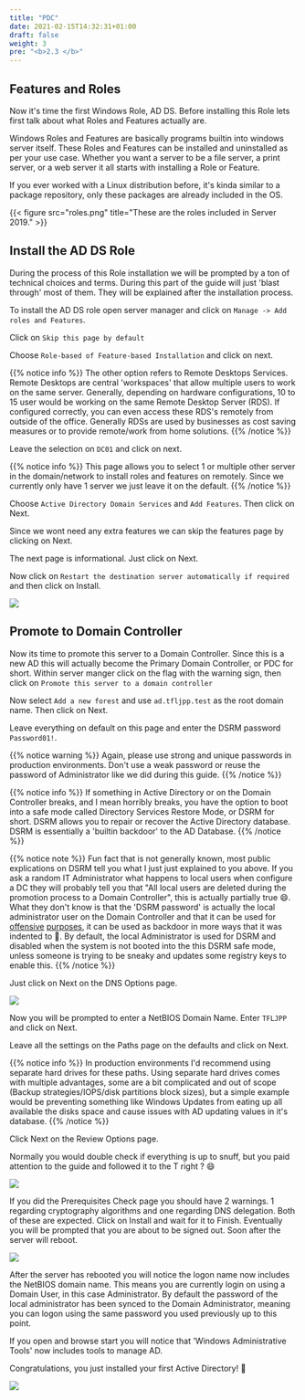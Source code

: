 ```yaml
---
title: "PDC"
date: 2021-02-15T14:32:31+01:00
draft: false
weight: 3
pre: "<b>2.3 </b>"
---
```


## Features and Roles

Now it's time the first Windows Role, AD DS. Before installing this Role lets first talk about what Roles and Features actually are.

Windows Roles and Features are basically programs builtin into windows server itself. These Roles and Features can be installed and uninstalled as per your use case. Whether you want a server to be a file server, a print server, or a web server it all starts with installing a Role or Feature.

If you ever worked with a Linux distribution before, it's kinda similar to a package repository, only these packages are already included in the OS.

{{< figure src="roles.png" title="These are the roles included in Server 2019." >}}

## Install the AD DS Role

During the process of this Role installation we will be prompted by a ton of technical choices and terms. During this part of the guide will just 'blast through' most of them. They will be explained after the installation process.

To install the AD DS role open server manager and click on `Manage -> Add roles and Features`.

Click on `Skip this page by default`

Choose `Role-based of Feature-based Installation` and click on next.

{{% notice info %}}
The other option refers to Remote Desktops Services. Remote Desktops are central 'workspaces' that allow multiple users to work on the same server. Generally, depending on hardware configurations, 10 to 15 user would be working on the same Remote Desktop Server (RDS). If configured correctly, you can even access these RDS's remotely from outside of the office. Generally RDSs are used by businesses as cost saving measures or to provide remote/work from home solutions.
{{% /notice %}}

Leave the selection on `DC01` and click on next.

{{% notice info %}}
This page allows you to select 1 or multiple other server in the domain/network to install roles and features on remotely. Since we currently only have 1 server we just leave it on the default.
{{% /notice %}}

Choose `Active Directory Domain Services` and `Add Features`. Then click on Next.

Since we wont need any extra features we can skip the features page by clicking on Next.

The next page is informational. Just click on Next.

Now click on `Restart the destination server automatically if required` and then click on Install.

![](install_adds_role.gif)

## Promote to Domain Controller

Now its time to promote this server to a Domain Controller. Since this is a new AD this will actually become the Primary Domain Controller, or PDC for short. Within server manger click on the flag with the warning sign, then click on `Promote this server to a domain controller`

Now select `Add a new forest` and use `ad.tfljpp.test` as the root domain name. Then click on Next.

Leave everything on default on this page and enter the DSRM password `Password01!`.

{{% notice warning %}}
Again, please use strong and unique passwords in production environments. Don't use a weak password or reuse the password of Administrator like we did during this guide.
{{% /notice %}}

{{% notice info %}}
If something in Active Directory or on the Domain Controller breaks, and I mean horribly breaks, you have the option to boot into a safe mode called Directory Services Restore Mode, or DSRM for short. DSRM allows you to repair or recover the Active Directory database. DSRM is essentially a 'builtin backdoor' to the AD Database.
{{% /notice %}}

{{% notice note %}}
Fun fact that is not generally known, most public explications on DSRM tell you what I just just explained to you above. If you ask a random IT Administrator what happens to local users when configure a DC they will probably tell you that "All local users are deleted during the promotion process to a Domain Controller", this is actually partially true 😄. What they don't know is that the 'DSRM password' is actually the local administrator user on the Domain Controller and that it can be used for [offensive](https://adsecurity.org/?p=1714) [purposes](https://adsecurity.org/?p=1785), it can be used as backdoor in more ways that it was indented to 👺. By default, the local Administrator is used for DSRM and disabled when the system is not booted into the this DSRM safe mode, unless someone is trying to be sneaky and updates some registry keys to enable this. 
{{% /notice %}}

Just click on Next on the DNS Options page.

![](promote_to_dc_01.gif)

Now you will be prompted to enter a NetBIOS Domain Name. Enter `TFLJPP` and click on Next.

Leave all the settings on the Paths page on the defaults and click on Next.

{{% notice info %}}
In production environments I'd recommend using separate hard drives for these paths. Using separate hard drives comes with multiple advantages, some are a bit complicated and out of scope (Backup strategies/IOPS/disk partitions block sizes), but a simple example would be preventing something like Windows Updates from eating up all available the disks space and cause issues with AD updating values in it's database.
{{% /notice %}}

Click Next on the Review Options page. 

Normally you would double check if everything is up to snuff, but you paid attention to the guide and followed it to the T right ? 😄

![](promote_to_dc_02.gif)

If you did the Prerequisites Check page you should have 2 warnings. 1 regarding cryptography algorithms and one regarding DNS delegation. Both of these are expected. Click on Install and wait for it to Finish. Eventually you will be prompted that you are about to be signed out. Soon after the server will reboot.

![](promote_to_dc_03.gif)

After the server has rebooted you will notice the logon name now includes the NetBIOS domain name. This means you are currently login on using a Domain User, in this case Administrator. By default the password of the local administrator has been synced to the Domain Administrator, meaning you can logon using the same password you used previously up to this point.

If you open and browse start you will notice that 'Windows Administrative Tools' now includes tools to manage AD.

Congratulations, you just installed your first Active Directory! 🎊

![](promote_to_dc_04.gif)